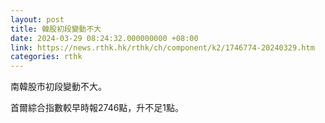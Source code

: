 ```yaml
---
layout: post
title: 韓股初段變動不大
date: 2024-03-29 08:24:32.000000000 +08:00
link: https://news.rthk.hk/rthk/ch/component/k2/1746774-20240329.htm
categories: rthk
---
```


南韓股市初段變動不大。

首爾綜合指數較早時報2746點，升不足1點。
